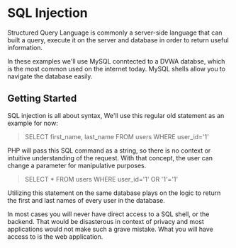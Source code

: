 # SQL  Injection

Structured Query Language is commonly a server-side language that can built a query, execute it on the server and database in order to return useful information.

In these examples we'll use MySQL conntected to a DVWA databse, which is the most common used on the internet today. MySQL shells allow you to navigate the database easily.

## Getting Started

SQL injection is all about syntax, We'll use this regular old statement as an example for now:

> SELECT first_name, last_name FROM users WHERE  user_id='1'

PHP will pass this SQL command as a string, so there is no context or intuitive understanding of the request. With that concept, the user can change a parameter for manipulative purposes.

> SELECT * FROM users WHERE user_id='1' OR '1'='1'

Utilizing this statement on the same database plays on the logic to return the first and last names of every user in the database.

In most cases you will never have direct access to a SQL shell, or the backend. That would be disasterous in context of privacy and most applications would not make such a grave mistake. What you will have access to is the web application.

